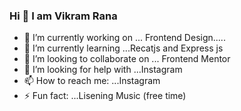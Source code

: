 ### Hi 👋 I am Vikram Rana



- 🔭 I’m currently working on ... Frontend Design.....
- 🌱 I’m currently learning ...Recatjs and Express js
- 👯 I’m looking to collaborate on ... Frontend Mentor
- 🤔 I’m looking for help with ...Instagram
- 📫 How to reach me: ...Instagram
- ⚡ Fun fact: ...Lisening Music (free time)

